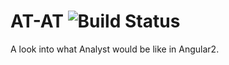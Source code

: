 # AT-AT ![Build Status](https://travis-ci.org/N3phi1im/AT-AT.svg?branch=master)

A look into what Analyst would be like in Angular2.
